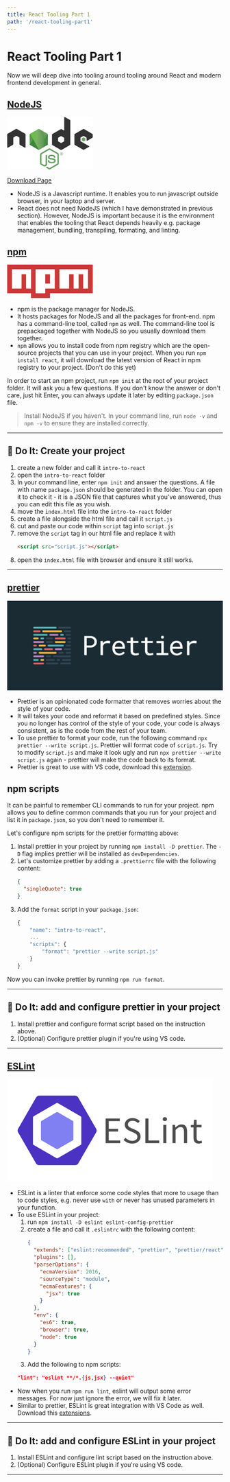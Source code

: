 ```yaml
---
title: React Tooling Part 1
path: '/react-tooling-part1'
---
```


# React Tooling Part 1

Now we will deep dive into tooling around tooling around React and modern frontend development in general.

## [NodeJS]

![Node JS logo](node-js.png)

[Download Page](https://nodejs.org/en/download/)

- NodeJS is a Javascript runtime. It enables you to run javascript outside browser, in your laptop and server.
- React does not need NodeJS (which I have demonstrated in previous section). However, NodeJS is important because it is the environment that enables the tooling that React depends heavily e.g. package management, bundling, transpiling, formating, and linting.

## [npm]

![npm logo](npm.png)

- npm is the package manager for NodeJS.
- It hosts packages for NodeJS and all the packages for front-end. npm has a command-line tool, called `npm` as well. The command-line tool is prepackaged together with NodeJS so you usually download them together.
- `npm` allows you to install code from npm registry which are the open-source projects that you can use in your project. When you run `npm install react`, it will download the latest version of React in npm registry to your project. (Don't do this yet)

In order to start an npm project, run `npm init` at the root of your project folder. It will ask you a few questions. If you don't know the answer or don't care, just hit Enter, you can always update it later by editing `package.json` file.

> Install NodeJS if you haven't. In your command line, run `node -v` and `npm -v` to ensure they are installed correctly.

<hr >

## :pencil: Do It: Create your project

1. create a new folder and call it `intro-to-react`
1. open the `intro-to-react` folder
1. In your command line, enter `npm init` and answer the questions. A file with name `package.json` should be generated in the folder. You can open it to check it - it is a JSON file that captures what you've answered, thus you can edit this file as you wish.
1. move the `index.html` file into the `intro-to-react` folder
1. create a file alongside the html file and call it `script.js`
1. cut and paste our code within `script` tag into `script.js`
1. remove the `script` tag in our html file and replace it with
   ```html
   <script src="script.js"></script>
   ```
1. open the `index.html` file with browser and ensure it still works.

<hr >

## [prettier]

![prettier banner](prettier-banner-dark.png)

- Prettier is an opinionated code formatter that removes worries about the style of your code.
- It will takes your code and reformat it based on predefined styles. Since you no longer has control of the style of your code, your code is always consistent, as is the code from the rest of your team.
- To use prettier to format your code, run the following command `npx prettier --write script.js`. Prettier will format code of `script.js`. Try to modify `script.js` and make it look ugly and run `npx prettier --write script.js` again - prettier will make the code back to its format.
- Prettier is great to use with VS code, download this [extension](https://marketplace.visualstudio.com/items?itemName=esbenp.prettier-vscode).

## npm scripts

It can be painful to remember CLI commands to run for your project. npm allows you to define common commands that you run for your project and list it in `package.json`, so you don't need to remember it.

Let's configure npm scripts for the prettier formatting above:

1. Install prettier in your project by running `npm install -D prettier`. The `-D` flag implies prettier will be installed as `devDependencies`.
1. Let's customize prettier by adding a `.prettierrc` file with the following content:
   ```json
   {
     "singleQuote": true
   }
   ```
1. Add the `format` script in your `package.json`:
   ```js
   {
       "name": "intro-to-react",
       ...
       "scripts": {
           "format": "prettier --write script.js"
       }
   }
   ```

Now you can invoke prettier by running `npm run format`.

<hr >

## :pencil: Do It: add and configure prettier in your project

1. Install prettier and configure format script based on the instruction above.
1. (Optional) Configure prettier plugin if you're using VS code.

<hr >

## [ESLint]

![ESLint logo](eslint-logo.png)

- ESLint is a linter that enforce some code styles that more to usage than to code styles, e.g. never use `with` or never has unused parameters in your function.
- To use ESLint in your project:
  1. run `npm install -D eslint eslint-config-prettier`
  1. create a file and call it `.eslintrc` with the following content:
     ```json
     {
       "extends": ["eslint:recommended", "prettier", "prettier/react"],
       "plugins": [],
       "parserOptions": {
         "ecmaVersion": 2016,
         "sourceType": "module",
         "ecmaFeatures": {
           "jsx": true
         }
       },
       "env": {
         "es6": true,
         "browser": true,
         "node": true
       }
     }
     ```
  1. Add the following to npm scripts:
  ```json
  "lint": "eslint **/*.{js,jsx} --quiet"
  ```
- Now when you run `npm run lint`, eslint will output some error messages. For now just ignore the error, we will fix it later.
- Similar to prettier, ESLint is great integration with VS Code as well. Download this [extensions](https://marketplace.visualstudio.com/items?itemName=dbaeumer.vscode-eslint).

<hr >

## :pencil: Do It: add and configure ESLint in your project

1. Install ESLint and configure lint script based on the instruction above.
1. (Optional) Configure ESLint plugin if you're using VS code.

<hr >

[nodejs]: https://nodejs.org/en/
[npm]: https://www.npmjs.com/
[prettier]: https://prettier.io/
[eslint]: https://eslint.org/
